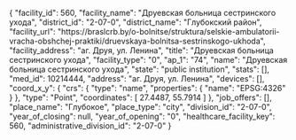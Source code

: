 {
    "facility_id": 560,
    "facility_name": "Друевская больница сестринского ухода",
    "district_id": "2-07-0",
    "district_name": "Глубокский район",
    "facility_url": "https:\/\/braslcrb.by\/o-bolnitse\/struktura\/selskie-ambulatorii-vracha-obshchej-praktiki\/druevskaya-bolnitsa-sestrinskogo-ukhoda",
    "facility_address": "аг. Друя, ул. Ленина",
    "title": "Друевская больница сестринского ухода",
    "facility_type": "0",
    "ap_1": "74",
    "name": "Друевская больница сестринского ухода",
    "state": "public institution",
    "stats": [],
    "med_id": 10214444,
    "address": "аг. Друя, ул. Ленина",
    "devices": [],
    "coord_x_y": {
        "crs": {
            "type": "name",
            "properties": {
                "name": "EPSG:4326"
            }
        },
        "type": "Point",
        "coordinates": [
            27.4487,
            55.7914
        ]
    },
    "job_offers": [],
    "place_name": "Глубокое",
    "place_type": "city",
    "division_id": "2-07-0",
    "year_of_closing": null,
    "year_of_opening": "0",
    "healthcare_facility_key": 560,
    "administrative_division_id": "2-07-0"
}